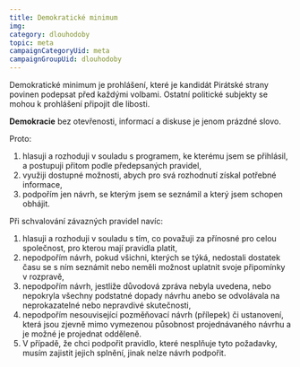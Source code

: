 ```yaml
---
title: Demokratické minimum
img:
category: dlouhodoby
topic: meta
campaignCategoryUid: meta
campaignGroupUid: dlouhodoby
---
```


<div class="callout notice">Demokratické minimum je prohlášení, které je kandidát Pirátské strany povinen podepsat před každými volbami. Ostatní politické subjekty se mohou k prohlášení připojit dle libosti.</div>

**Demokracie** bez otevřenosti, informací a diskuse je jenom prázdné slovo.

Proto:

1. hlasuji a rozhoduji v souladu s programem, ke kterému jsem se přihlásil, a postupuji přitom podle předepsaných pravidel,
2. využiji dostupné možnosti, abych pro svá rozhodnutí získal potřebné informace,
3. podpořím jen návrh, se kterým jsem se seznámil a který jsem schopen obhájit.

Při schvalování závazných pravidel navíc:

1. hlasuji a rozhoduji v souladu s tím, co považuji za přínosné pro celou společnost, pro kterou mají pravidla platit,
2. nepodpořím návrh, pokud všichni, kterých se týká, nedostali dostatek času se s ním seznámit nebo neměli možnost uplatnit svoje připomínky v rozpravě,
3. nepodpořím návrh, jestliže důvodová zpráva nebyla uvedena, nebo nepokryla všechny podstatné dopady návrhu anebo se odvolávala na neprokazatelné nebo nepravdivé skutečnosti,
4. nepodpořím nesouvisející pozměňovací návrh (přílepek) či ustanovení, která jsou zjevně mimo vymezenou působnost projednávaného návrhu a je možné je projednat odděleně.
5. V případě, že chci podpořit pravidlo, které nesplňuje tyto požadavky, musím zajistit jejich splnění, jinak nelze návrh podpořit.
